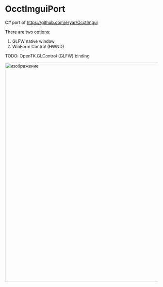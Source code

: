 # OcctImguiPort

C# port of https://github.com/eryar/OcctImgui

There are two options:
1. GLFW native window
2. WinForm Control (HWND)

TODO: OpenTK.GLControl (GLFW) binding

<img width="1140" height="721" alt="изображение" src="https://github.com/user-attachments/assets/ae47ab79-1fa4-49f7-b4c6-31917e29de38" />
